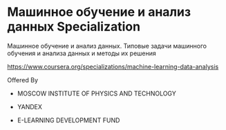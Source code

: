 # Машинное обучение и анализ данных Specialization

Машинное обучение и анализ данных. Типовые задачи машинного обучения и анализа данных и методы их решения

https://www.coursera.org/specializations/machine-learning-data-analysis

Offered By

- MOSCOW INSTITUTE OF PHYSICS AND TECHNOLOGY

- YANDEX

- E-LEARNING DEVELOPMENT FUND
